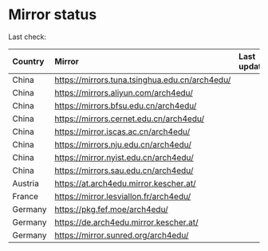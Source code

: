 <script src="./time.js"></script>
# Mirror status
Last check: <script type="text/javascript">localize(1732144932.9925709);</script>

|Country|Mirror|Last update|
|:------|:-----|:----------|
|China|https://mirrors.tuna.tsinghua.edu.cn/arch4edu/|<script type="text/javascript">localize(1732085134);</script>|
|China|https://mirrors.aliyun.com/arch4edu/|<script type="text/javascript">localize(1732085134);</script>|
|China|https://mirrors.bfsu.edu.cn/arch4edu/|<script type="text/javascript">localize(1732085134);</script>|
|China|https://mirrors.cernet.edu.cn/arch4edu/|<script type="text/javascript">localize(1732085134);</script>|
|China|https://mirror.iscas.ac.cn/arch4edu/|<script type="text/javascript">localize(1732085134);</script>|
|China|https://mirrors.nju.edu.cn/arch4edu/|<script type="text/javascript">localize(1732085134);</script>|
|China|https://mirror.nyist.edu.cn/arch4edu/|<script type="text/javascript">localize(1732085134);</script>|
|China|https://mirrors.sau.edu.cn/arch4edu/|<script type="text/javascript">localize(1729319991);</script>|
|Austria|https://at.arch4edu.mirror.kescher.at/|<script type="text/javascript">localize(1732128299);</script>|
|France|https://mirror.lesviallon.fr/arch4edu/|<script type="text/javascript">localize(1732085134);</script>|
|Germany|https://pkg.fef.moe/arch4edu/|<script type="text/javascript">localize(1732128299);</script>|
|Germany|https://de.arch4edu.mirror.kescher.at/|<script type="text/javascript">localize(1732128299);</script>|
|Germany|https://mirror.sunred.org/arch4edu/|<script type="text/javascript">localize(1732128299);</script>|

<script src="./tablefilter/tablefilter.js"></script>
<script src="./table.js"></script>